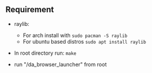 ## Requirement
- raylib:

  - For arch install with ``sudo pacman -S raylib``
  - For ubuntu based distros ``sudo apt install raylib``

- In root directory run: ``make``
- run "/da_browser_launcher" from root

